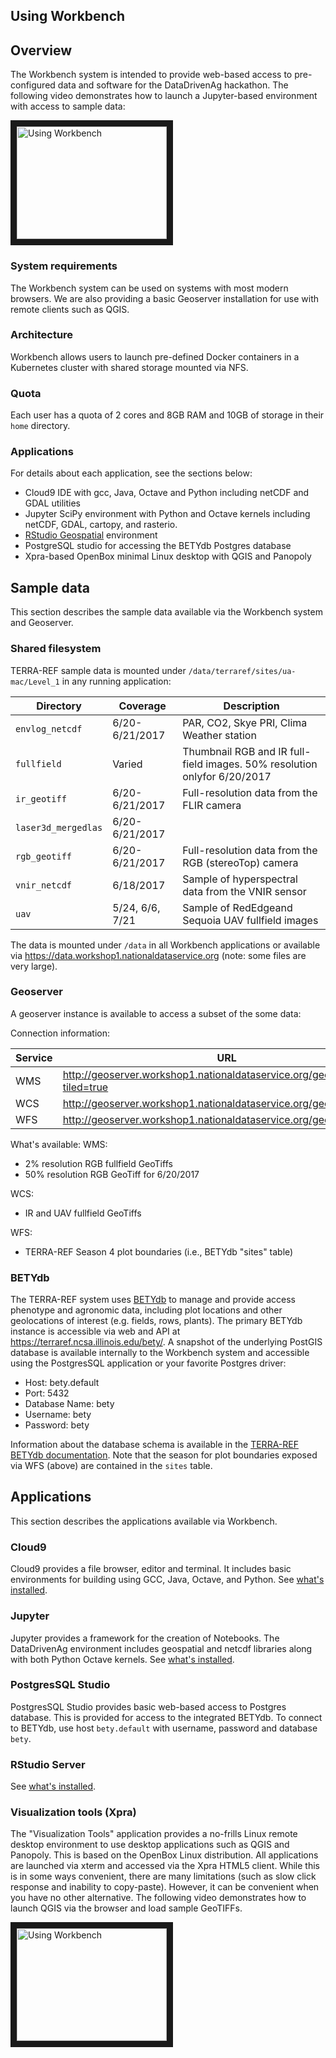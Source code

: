 ## Using Workbench

## Overview

The Workbench system is intended to provide web-based access to pre-configured data and software for the DataDrivenAg hackathon. The following video demonstrates how to launch a Jupyter-based environment with access to sample data:

<a href="http://www.youtube.com/watch?feature=player_embedded&v=eUTT-VL1LGQ" target="_blank"><img src="http://img.youtube.com/vi/eUTT-VL1LGQ/0.jpg"  alt="Using Workbench" width="240" height="180" border="10" /></a>

### System requirements
The Workbench system can be used on systems with most modern browsers. We are also providing a basic Geoserver installation for use with remote clients such as QGIS.

### Architecture
Workbench allows users to launch pre-defined Docker containers in a Kubernetes cluster with shared storage mounted via NFS.

### Quota
Each user has a quota of 2 cores and 8GB RAM and 10GB of storage in their `home` directory.

### Applications

For details about each application, see the sections below:

* Cloud9 IDE with gcc, Java, Octave and Python including netCDF and GDAL utilities
* Jupyter SciPy environment with Python and Octave kernels including netCDF, GDAL, cartopy, and rasterio.
* [RStudio Geospatial](https://github.com/rocker-org/geospatial) environment
* PostgreSQL studio for accessing the BETYdb Postgres database
* Xpra-based OpenBox minimal Linux desktop with QGIS and Panopoly

## Sample data

This section describes the sample data available via the Workbench system and Geoserver.

### Shared filesystem
TERRA-REF sample data is mounted under `/data/terraref/sites/ua-mac/Level_1` in any running application:

Directory | Coverage | Description 
--- | --- | ---
`envlog_netcdf` | 6/20-6/21/2017 | PAR, CO2, Skye PRI, Clima Weather station 
`fullfield`|  Varied | Thumbnail RGB and IR full-field images. 50% resolution onlyfor 6/20/2017 
`ir_geotiff`| 6/20-6/21/2017 |  Full-resolution data from the FLIR camera
`laser3d_mergedlas`| 6/20-6/21/2017 | 
`rgb_geotiff`| 6/20-6/21/2017 | Full-resolution data from the RGB (stereoTop) camera
`vnir_netcdf`| 6/18/2017 |  Sample of hyperspectral data from the VNIR sensor
`uav` | 5/24, 6/6, 7/21 | Sample of RedEdgeand Sequoia UAV fullfield images

The data is mounted under `/data` in all Workbench applications or available via https://data.workshop1.nationaldataservice.org (note: some files are very large).

### Geoserver
A geoserver instance is available to access a subset of the some data:

Connection information:

Service | URL
--- | ---
WMS | http://geoserver.workshop1.nationaldataservice.org/geoserver/wms?tiled=true
WCS | http://geoserver.workshop1.nationaldataservice.org/geoserver/wcs
WFS | http://geoserver.workshop1.nationaldataservice.org/geoserver/wfs

What's available:
WMS:
* 2% resolution RGB fullfield GeoTiffs
* 50% resolution RGB GeoTiff for 6/20/2017

WCS:
* IR and UAV fullfield GeoTiffs

WFS:
* TERRA-REF Season 4 plot boundaries (i.e., BETYdb "sites" table)


### BETYdb
The TERRA-REF system uses [BETYdb](https://terraref.gitbooks.io/terraref-documentation/content/user/using-betydb.html) to manage and provide access phenotype and agronomic data, including plot locations and other geolocations of interest (e.g. fields, rows, plants).  The primary BETYdb instance is accessible via web and API at https://terraref.ncsa.illinois.edu/bety/.  A snapshot of the underlying PostGIS database is available internally to the Workbench system and accessible using the PostgresSQL application or your favorite Postgres driver:

* Host: bety.default
* Port: 5432
* Database Name: bety
* Username: bety
* Password: bety

Information about the database schema is available in the [TERRA-REF BETYdb documentation](https://terraref.ncsa.illinois.edu/bety/schemas).  Note that the season for plot boundaries exposed via WFS (above) are contained in the `sites` table.



## Applications

This section describes the applications available via Workbench.

### Cloud9

Cloud9 provides a file browser, editor and terminal. It includes basic environments for building using GCC, Java, Octave, and Python. See [what's installed](https://github.com/craig-willis/toolserver-dockerfiles/blob/datadrivenag/cloud9/Dockerfile). 

### Jupyter

Jupyter provides a framework for the creation of Notebooks.  The DataDrivenAg environment includes geospatial and netcdf libraries along with both Python Octave kernels. See [what's installed](https://github.com/craig-willis/toolserver-dockerfiles/blob/datadrivenag/jupyter/Dockerfile). 

### PostgresSQL Studio
PostgresSQL Studio provides basic web-based access to Postgres database. This is provided for access to the integrated BETYdb.  To connect to BETYdb, use host `bety.default` with username, password and database `bety`.

### RStudio Server 
See [what's installed](https://github.com/craig-willis/toolserver-dockerfiles/blob/datadrivenag/rstudio/Dockerfile).


### Visualization tools (Xpra)
The "Visualization Tools" application provides a no-frills Linux remote desktop environment to use desktop applications such as QGIS and Panopoly.  This is based on the OpenBox Linux distribution.  All applications are launched via xterm and accessed via the Xpra HTML5 client.  While this is in some ways convenient, there are many limitations (such as slow click response and inability to copy-paste). However, it can be convenient when you have no other alternative. The following video demonstrates how to launch QGIS via the browser and load sample GeoTIFFs.

<a href="http://www.youtube.com/watch?feature=player_embedded&v=6UYWpS9lzxs" target="_blank"><img src="http://img.youtube.com/vi/6UYWpS9lzxs/0.jpg"  alt="Using Workbench" width="240" height="180" border="10" /></a>




